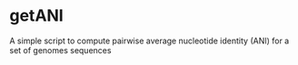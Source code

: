 # getANI
A simple script to compute pairwise average nucleotide identity (ANI) for a set of genomes sequences
